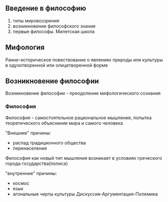 ## Введение в философию
1) типы мировоззрения
2) возникновение философского знания
3) первые философы. Милетская школа

## Мифология
Ранне-историческое повествование о явлениях природы или культуры в одухотворенной или олицетворенной форме
## Возникновение философии
Возникновение философии - преодоление мифологического сознания
### Философия
Философия - самостоятельное рациональное мышления, попытка теоретического объяснения мира и самого человека

"Внешние" причины:
- распад традиционного общества
- перенаселение

Философия как новый тип мышления возникает в условиях греческого города государства(полиса)

"внутренние" причины:
- космос
- язык
- агональные черты культуры
Дискуссия-Аргументация-Полемика
